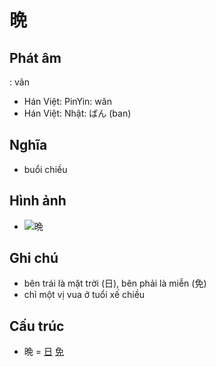 # 晩

## Phát âm
: vãn
* Hán Việt: PinYin: wǎn
* Hán Việt: Nhật: ばん (ban)

## Nghĩa
* buổi chiều

## Hình ảnh
* ![晩](../img/晩.png)

## Ghi chú
* bên trái là mặt trời (日), bên phải là miễn (免)
* chỉ một vị vua ở tuổi xế chiều

## Cấu trúc
* 晩 = [日](日.md) [免](免.md)

<script>window.HANZI_FIELD='晩';</script>
